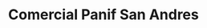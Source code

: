 ---
title: "Comercial Panif San Andres"
url: /huarmey/comercial-panif-san-andres/
shop: Lebensmittel
---